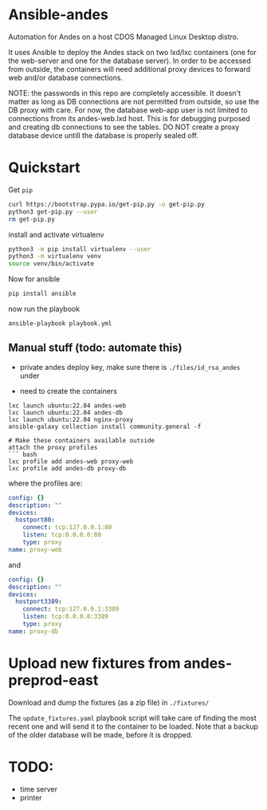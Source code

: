 # Ansible-andes
Automation for Andes on a host CDOS Managed Linux Desktop distro.

It uses Ansible to deploy the Andes stack on two lxd/lxc containers (one for the web-server and one for the database server).
In order to be accessed from outside, the containers will need additional proxy devices to forward web and/or database connections.

NOTE: the passwords in this repo are completely accessible. It doesn't matter as long as DB connections are not permitted from outside, so use the DB proxy with care. For now, the database web-app user is not limited to connections from its andes-web.lxd host. This is for debugging purposed and creating db connections to see the tables. DO NOT create a proxy database device untill the database is properly sealed off.



# Quickstart
Get `pip`
``` bash   
curl https://bootstrap.pypa.io/get-pip.py -o get-pip.py
python3 get-pip.py --user
rm get-pip.py 
```

install and activate virtualenv
``` bash
python3 -m pip install virtualenv --user
python3 -m virtualenv venv
source venv/bin/activate
```
Now for ansible
``` bash
pip install ansible
```
now run the playbook
```
ansible-playbook playbook.yml
```

## Manual stuff (todo: automate this)
- private andes deploy key, make sure there is `./files/id_rsa_andes` under

- need to create the containers
 ```
lxc launch ubuntu:22.04 andes-web
lxc launch ubuntu:22.04 andes-db
lxc launch ubuntu:22.04 nginx-proxy
ansible-galaxy collection install community.general -f

# Make these containers available outside
attach the proxy profiles
``` bash
lxc profile add andes-web proxy-web 
lxc profile add andes-db proxy-db
```

where the profiles are:
``` yaml
config: {}
description: ""
devices:
  hostport80:
    connect: tcp:127.0.0.1:80
    listen: tcp:0.0.0.0:80
    type: proxy
name: proxy-web
```
and
``` yaml
config: {}
description: ""
devices:
  hostport3389:
    connect: tcp:127.0.0.1:3389
    listen: tcp:0.0.0.0:3389
    type: proxy
name: proxy-db
```
# Upload new fixtures from andes-preprod-east

Download and dump the fixtures (as a zip file) in `./fixtures/`

The `update_fixtures.yaml` playbook script will take care of finding the most recent one and will send it to the container to be loaded. Note that a backup of the older database will be made, before it is dropped.

# TODO:
- time server
- printer